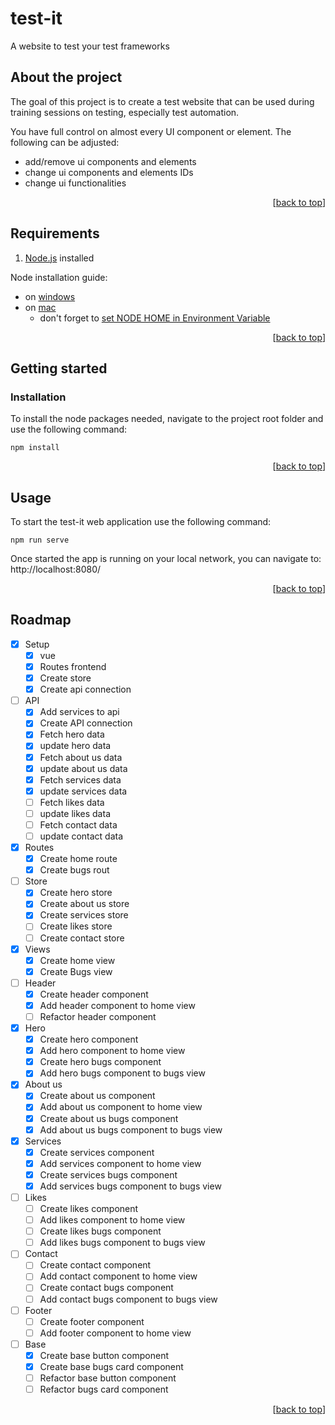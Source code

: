 <a name="readme-top"></a>

# test-it

A website to test your test frameworks

## About the project

The goal of this project is to create a test website that can be used during training sessions on testing, especially test automation.

You have full control on almost every UI component or element. The following can be adjusted:
- add/remove ui components and elements
- change ui components and elements IDs
- change ui functionalities

<p align="right">[<a href="#readme-top">back to top</a>]</p>

## Requirements

1. [Node.js](https://nodejs.org/en/download/) installed

Node installation guide:
- on [windows](https://radixweb.com/blog/installing-npm-and-nodejs-on-windows-and-mac#windows)
- on [mac](https://radixweb.com/blog/installing-npm-and-nodejs-on-windows-and-mac#mac)
  - don't forget to [set NODE HOME in Environment Variable](https://radixweb.com/blog/installing-npm-and-nodejs-on-windows-and-mac#set)

<p align="right">[<a href="#readme-top">back to top</a>]</p>

## Getting started

### Installation

To install the node packages needed, navigate to the project root folder and use the following command:
```
npm install
```

<p align="right">[<a href="#readme-top">back to top</a>]</p>

## Usage

To start the test-it web application use the following command:
```
npm run serve
```

Once started the app is running on your local network, you can navigate to: http://localhost:8080/

<p align="right">[<a href="#readme-top">back to top</a>]</p>

## Roadmap

- [x] Setup
  - [x] vue
  - [x] Routes frontend
  - [x] Create store
  - [x] Create api connection
- [ ] API
  - [x] Add services to api
  - [x] Create API connection
  - [x] Fetch hero data
  - [x] update hero data
  - [x] Fetch about us data
  - [x] update about us data
  - [x] Fetch services data
  - [x] update services data
  - [ ] Fetch likes data
  - [ ] update likes data
  - [ ] Fetch contact data
  - [ ] update contact data
- [x] Routes
  - [x] Create home route
  - [x] Create bugs rout
- [ ] Store
  - [x] Create hero store
  - [x] Create about us store
  - [x] Create services store
  - [ ] Create likes store
  - [ ] Create contact store
- [x] Views
  - [x] Create home view
  - [x] Create Bugs view
- [ ] Header
  - [x] Create header component
  - [x] Add header component to home view
  - [ ] Refactor header component
- [x] Hero
  - [x] Create hero component
  - [x] Add hero component to home view
  - [x] Create hero bugs component
  - [x] Add hero bugs component to bugs view
- [x] About us
  - [x] Create about us component
  - [x] Add about us component to home view
  - [x] Create about us bugs component
  - [x] Add about us bugs component to bugs view
- [x] Services
  - [x] Create services component
  - [x] Add services component to home view
  - [x] Create services bugs component
  - [x] Add services bugs component to bugs view
- [ ] Likes
  - [ ] Create likes component
  - [ ] Add likes component to home view
  - [ ] Create likes bugs component
  - [ ] Add likes bugs component to bugs view
- [ ] Contact
  - [ ] Create contact component
  - [ ] Add contact component to home view
  - [ ] Create contact bugs component
  - [ ] Add contact bugs component to bugs view
- [ ] Footer
  - [ ] Create footer component
  - [ ] Add footer component to home view
- [ ] Base
  - [x] Create base button component
  - [x] Create base bugs card component
  - [ ] Refactor base button component
  - [ ] Refactor bugs card component

  <p align="right">[<a href="#readme-top">back to top</a>]</p>
